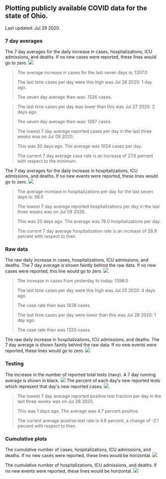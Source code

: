 ## Plotting publicly available COVID data for the state of Ohio. 

Last updated: Jul 29 2020. 

### 7 day averages
The 7 day averages for the daily increase in cases, hospitalizations, ICU admissions, and deaths. If no new cases were reported, these lines would go to zero.
![](7dayaverage_cases.png)

>The average increase in cases for the last seven days is: 1307.0
>
>The last time cases per day were this high was Jul 28 2020: 1 day ago.
>
>The seven day average then was: 1326 cases.

>
>The last time cases per day was lower than this was Jul 27 2020: 2 days ago.
>
>The seven day average then was: 1287 cases.
>
>The lowest 7 day average reported cases per day in the last three weeks was on Jul 09 2020.
>
>This was 20 days ago. The average was 1024 cases per day.
>
>The current 7 day average case rate is an increase of 27.6 percent with respect to the minimum.

The 7 day averages for the daily increase in hospitalizations, ICU admissions, and deaths. If no new events were reported, these lines would go to zero.
![](7dayaverage_hospital.png)

>The average increase in hospitalizations per day for the last seven days is: 98.0
>
>The lowest 7 day average reported hospitalizations per day in the last three weeks was on Jul 09 2020.
>
>This was 20 days ago. The average was 76.0 hospitalizations per day.
>
>The current 7 day average hospitalization rate is an increase of 28.9 percent with respect to then.

### Raw data
The raw daily increase in cases, hospitalizations, ICU admissions, and deaths. The 7 day average is shown faintly behind the raw data. If no new cases were reported, this line would go to zero.
![](DailyCases.png)

>The increase in cases from yesterday to today: 1396.0 
>
>The last time cases per day were this high was Jul 25 2020: 4 days ago. 
>
>The case rate then was 1438 cases.
>
>The last time cases per day were lower than this was Jul 28 2020: 1 day ago. 
>
>The case rate then was 1320 cases.

The raw daily increase in hospitalizations, ICU admissions, and deaths. The 7 day average is shown faintly behind the raw data. If no new events were reported, these lines would go to zero.
![](DailyHospitalizations.png)

### Testing

The increase in the number of reported total tests (navy). A 7 day running average is shown in black.
![](DailyTests.png)
The percent of each day's new reported tests which represent that day's new reported cases.
![](percentpositive_tests.png)

>The lowest 7 day average reported positive test fraction per day in the last three weeks was on Jul 28 2020.
>
>This was 1 days ago. The average was 4.7 percent positive. 
>
>The current average positive test rate is 4.6 percent, a change of -2.1 percent with respect to then. 

### Cumulative plots
The cumulative number of cases, hospitalizations, ICU admissions, and deaths. If no new cases were reported, these lines would be horizontal.
![](Cases.png)

The cumulative number of hospitalizations, ICU admissions, and deaths. If no new events were reported, these lines would be horizontal.
![](Hospitalizations.png)
